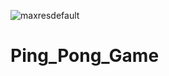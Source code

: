 ![maxresdefault](https://github.com/omar-hamwi/Ping_Pong_Game/assets/72281750/ef4ce053-8b0b-4b52-8b1f-068d7eee556c)
# Ping_Pong_Game
